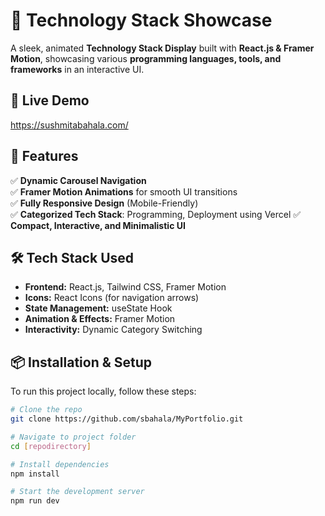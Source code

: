 # 🚀 Technology Stack Showcase

A sleek, animated **Technology Stack Display** built with **React.js & Framer Motion**, showcasing various **programming languages, tools, and frameworks** in an interactive UI.

## 🔗 Live Demo
https://sushmitabahala.com/

## 📌 Features
✅ **Dynamic Carousel Navigation**  
✅ **Framer Motion Animations** for smooth UI transitions  
✅ **Fully Responsive Design** (Mobile-Friendly)  
✅ **Categorized Tech Stack**: Programming, Deployment using Vercel
✅ **Compact, Interactive, and Minimalistic UI**  

## 🛠️ Tech Stack Used
- **Frontend:** React.js, Tailwind CSS, Framer Motion  
- **Icons:** React Icons (for navigation arrows)  
- **State Management:** useState Hook  
- **Animation & Effects:** Framer Motion  
- **Interactivity:** Dynamic Category Switching  

## 📦 Installation & Setup
To run this project locally, follow these steps:

```bash
# Clone the repo
git clone https://github.com/sbahala/MyPortfolio.git

# Navigate to project folder
cd [repodirectory]

# Install dependencies
npm install

# Start the development server
npm run dev
